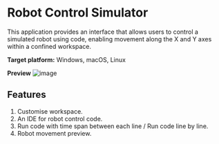 # Robot Control Simulator
This application provides an interface that allows users to control a simulated robot using code, enabling movement along the X and Y axes within a confined workspace.

**Target platform:** Windows, macOS, Linux

**Preview**
![image](https://github.com/user-attachments/assets/79f64c65-eeb6-44c5-ad44-aabda7e63359)

## Features
1. Customise workspace.
2. An IDE for robot control code.
3. Run code with time span between each line / Run code line by line.
4. Robot movement preview.


